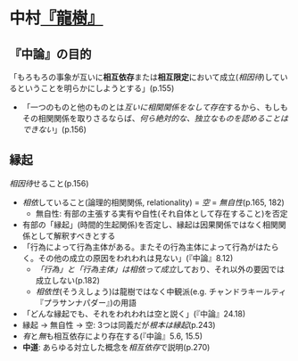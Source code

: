 # 中村[『龍樹』](urn:isbn:4061595482)

## 『中論』の目的

「もろもろの事象が互いに**相互依存**または**相互限定**において成立(*相因待*)しているということを明らかにしようとする」(p.155)

- 「一つのものと他のものとは*互いに相関関係をなして存在*するから、もしもその相関関係を取りさるならば、*何ら絶対的な、独立なものを認めることはできない*」(p.156)

## **縁起**

*相因待*せること(p.156)

- *相依*していること(論理的相関関係, relationality) = *空* = *無自性*(p.165, 182)
	- 無自性: 有部の主張する実有や自性(それ自体として存在すること)を否定
- 有部の「縁起」(時間的生起関係)を否定し、縁起は因果関係ではなく相関関係として解釈すべきとする
- 「行為によって行為主体がある。またその行為主体によって行為がはたらく。その他の成立の原因をわれわれは見ない」(『中論』8.12)
	- *「行為」と「行為主体」は相依って成立*しており、それ以外の要因では成立しない(p.182)
	- *相依性*(そうえしょう)は龍樹ではなく中観派(e.g. チャンドラキールティ『プラサンナパダー』)の用語
- 「どんな縁起でも、それをわれわれは空と説く」(『中論』24.18)
- 縁起 → 無自性 → 空: 3つは同義だが*根本は縁起*(p.243)
- *有*と*無*も相互依存により存在する(『中論』5.6, 15.5)
- **中道**: あらゆる対立した概念を*相互依存*で説明(p.270)
